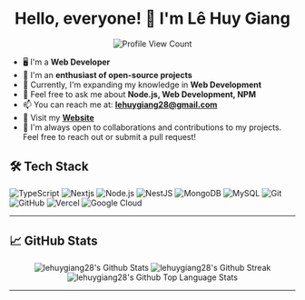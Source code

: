 <h1 align="center">Hello, everyone! 👋 I'm Lê Huy Giang</h1>
<p align="center">
  <img src="https://komarev.com/ghpvc/?username=lehuygiang28&color=blueviolet" alt="Profile View Count">
</p>

- 🖥️ I'm a **Web Developer**
- 🌱 I'm an **enthusiast of open-source projects**
- 🔭 Currently, I'm expanding my knowledge in **Web Development**
- 💬 Feel free to ask me about **Node.js, Web Development, NPM**
- 📫 You can reach me at: **lehuygiang28@gmail.com**
- 📌 Visit my **[Website](https://giaang.id.vn)**
- 🤝 I'm always open to collaborations and contributions to my projects. Feel free to reach out or submit a pull request!

## 🛠️ Tech Stack

![TypeScript](https://img.shields.io/badge/-TypeScript-black?style=flat&logo=typescript) ![Nextjs](https://img.shields.io/badge/next.js-000000?style=flat&logo=nextdotjs&logoColor=white) ![Node.js](https://img.shields.io/badge/-Node.js-black?style=flat&logo=node.js) ![NestJS](https://img.shields.io/badge/-NestJS-black?style=flat&logo=nestjs) ![MongoDB](https://img.shields.io/badge/-MongoDB-black?style=flat&logo=mongodb) ![MySQL](https://img.shields.io/badge/-MySQL-black?style=flat&logo=mysql) ![Git](https://img.shields.io/badge/-Git-black?style=flat&logo=git) ![GitHub](https://img.shields.io/badge/-GitHub-181717?style=flat&logo=github) ![Vercel](https://img.shields.io/badge/-Vercel-black?style=flat&logo=vercel) ![Google Cloud](https://img.shields.io/badge/-Google%20Cloud-black?style=flat&logo=google-cloud)

---

## 📈 GitHub Stats

<p align="center">
<img src="https://giaang-github-readme-stats.vercel.app/api?username=lehuygiang28&show_icons=true&theme=tokyonight&hide_border=true&show=reviews" alt="lehuygiang28's Github Stats"/>
<img src="https://giaang-github-readme-streak-stats.vercel.app?user=lehuygiang28&theme=tokyonight&hide_border=true&date_format=j%2Fn%5B%2FY%5D" alt="lehuygiang28's Github Streak" />
<img src="https://giaang-github-readme-stats.vercel.app/api/top-langs/?username=lehuygiang28&layout=compact&hide_border=true&theme=tokyonight&cache_seconds=86400&hide=html,css,scss,handlebars" alt="lehuygiang28's Github Top Language Stats"/>
</p>

---
